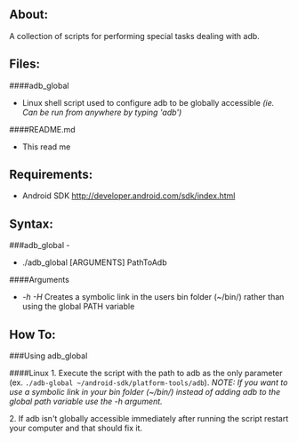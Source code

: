 About:
-
A collection of scripts for performing special tasks dealing with adb.

Files:
-
####adb_global
 * Linux shell script used to configure adb to be globally accessible _(ie. Can be run from anywhere by typing 'adb')_
 
####README.md
 * This read me

Requirements:
-
- Android SDK http://developer.android.com/sdk/index.html
	
Syntax:
-

###adb_global -
- ./adb_global [ARGUMENTS] PathToAdb

####Arguments

 * _-h -H_ Creates a symbolic link in the users bin folder (~/bin/) rather than using the global PATH variable
	
How To:
-
###Using adb_global

####Linux
1\. Execute the script with the path to adb as the only parameter 
(ex. `./adb-global ~/android-sdk/platform-tools/adb`).
_NOTE: If you want to use a symbolic link in your bin folder (~/bin/) instead of adding adb to the global path variable use the -h argument._

2\. If adb isn't globally accessible immediately after running the script restart your computer and that should fix it.